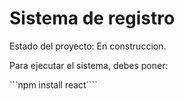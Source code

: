 <h1>Sistema de registro</h1>

Estado del proyecto: En construccion.

Para ejecutar el sistema, debes poner:

```npm install react````
